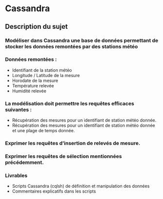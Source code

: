 # Cassandra

## Description du sujet

### Modéliser dans Cassandra une base de données permettant de stocker les données remontées par des stations météo

### Données remontées :
* Identifiant de la station météo
* Longitude / Latitude de la mesure
* Horodate de la mesure
* Température relevée
* Humidité relevée

### La modélisation doit permettre les requêtes efficaces suivantes :
* Récupération des mesures pour un identifiant de station météo donnée.
* Récupération des mesures pour un identifiant de station météo donnée et une plage de temps donnée.

### Exprimer les requêtes d’insertion de relevés de mesure.  
### Exprimer les requêtes de sélection mentionnées précédemment.

### Livrables 
* Scripts Cassandra (cqlsh) de définition et manipulation des données
* Commentaires explicatifs dans les scripts
